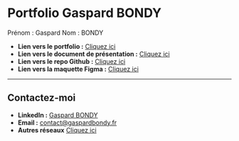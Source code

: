 # Portfolio Gaspard BONDY

Prénom : Gaspard
Nom : BONDY

- **Lien vers le portfolio :** [Cliquez ici](https://portfolio.gaspardbondy.fr/)
- **Lien vers le document de présentation :** [Cliquez ici](https://docs.google.com/presentation/d/15TG6wCtD9dSZRvSZGF0t-OG5rw-pfTvE2mDx1Doj9GU/edit?usp=sharing)
- **Lien vers le repo Github :** [Cliquez ici](https://github.com/BONDY-Gaspard/Portfolio-Gaspard-BONDY)
- **Lien vers la maquette Figma :** [Cliquez ici](https://www.figma.com/file/AzGbL78RQZSQYQRnhSowLa/Portfolio---Gaspard-BONDY?type=design&node-id=0%3A1&mode=design&t=XO1b0uX4FIuRuyWu-1)

---

## Contactez-moi

- **LinkedIn :** [Gaspard BONDY](https://www.linkedin.com/in/gaspardbondy/)
- **Email :** [contact@gaspardbondy.fr](mailto:contact@gaspardbondy.fr)
- **Autres réseaux** [Cliquez ici](https://linktr.ee/gaspardtex)
